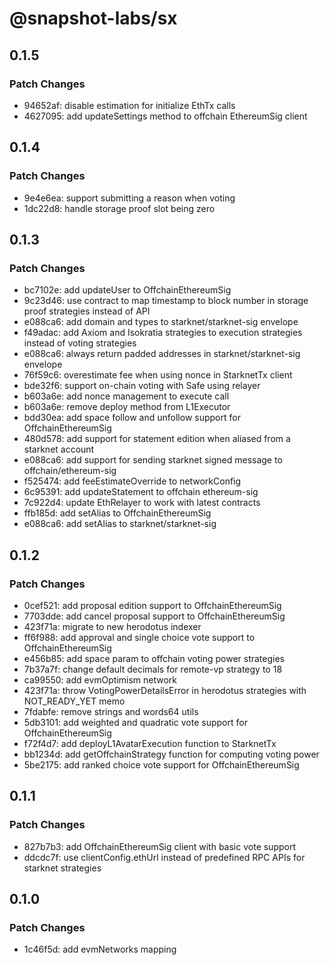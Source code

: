 # @snapshot-labs/sx

## 0.1.5

### Patch Changes

- 94652af: disable estimation for initialize EthTx calls
- 4627095: add updateSettings method to offchain EthereumSig client

## 0.1.4

### Patch Changes

- 9e4e6ea: support submitting a reason when voting
- 1dc22d8: handle storage proof slot being zero

## 0.1.3

### Patch Changes

- bc7102e: add updateUser to OffchainEthereumSig
- 9c23d46: use contract to map timestamp to block number in storage proof strategies instead of API
- e088ca6: add domain and types to starknet/starknet-sig envelope
- f49adac: add Axiom and Isokratia strategies to execution strategies instead of voting strategies
- e088ca6: always return padded addresses in starknet/starknet-sig envelope
- 76f59c6: overestimate fee when using nonce in StarknetTx client
- bde32f6: support on-chain voting with Safe using relayer
- b603a6e: add nonce management to execute call
- b603a6e: remove deploy method from L1Executor
- bdd30ea: add space follow and unfollow support for OffchainEthereumSig
- 480d578: add support for statement edition when aliased from a starknet account
- e088ca6: add support for sending starknet signed message to offchain/ethereum-sig
- f525474: add feeEstimateOverride to networkConfig
- 6c95391: add updateStatement to offchain ethereum-sig
- 7c922d4: update EthRelayer to work with latest contracts
- ffb185d: add setAlias to OffchainEthereumSig
- e088ca6: add setAlias to starknet/starknet-sig

## 0.1.2

### Patch Changes

- 0cef521: add proposal edition support to OffchainEthereumSig
- 7703dde: add cancel proposal support to OffchainEthereumSig
- 423f71a: migrate to new herodotus indexer
- ff6f988: add approval and single choice vote support to OffchainEthereumSig
- e456b85: add space param to offchain voting power strategies
- 7b37a7f: change default decimals for remote-vp strategy to 18
- ca99550: add evmOptimism network
- 423f71a: throw VotingPowerDetailsError in herodotus strategies with NOT_READY_YET memo
- 7fdabfe: remove strings and words64 utils
- 5db3101: add weighted and quadratic vote support for OffchainEthereumSig
- f72f4d7: add deployL1AvatarExecution function to StarknetTx
- bb1234d: add getOffchainStrategy function for computing voting power
- 5be2175: add ranked choice vote support for OffchainEthereumSig

## 0.1.1

### Patch Changes

- 827b7b3: add OffchainEthereumSig client with basic vote support
- ddcdc7f: use clientConfig.ethUrl instead of predefined RPC APIs for starknet strategies

## 0.1.0

### Patch Changes

- 1c46f5d: add evmNetworks mapping
